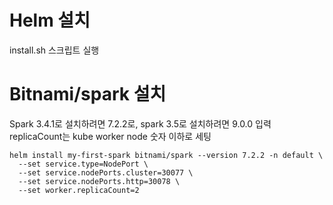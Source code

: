 # Helm 설치
install.sh 스크립트 실행

# Bitnami/spark 설치
Spark 3.4.1로 설치하려면 7.2.2로, spark 3.5로 설치하려면 9.0.0 입력<br>
replicaCount는 kube worker node 숫자 이하로 세팅

```shell
helm install my-first-spark bitnami/spark --version 7.2.2 -n default \
  --set service.type=NodePort \
  --set service.nodePorts.cluster=30077 \
  --set service.nodePorts.http=30078 \
  --set worker.replicaCount=2
```
